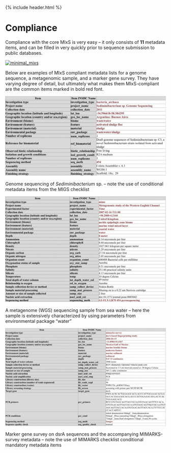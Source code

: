 {% include header.html %}

# Compliance 

Compliance with the core MIxS is very easy – it only consists of **11** metadata items, and can be filled in very quickly prior to sequence submission to public databases.

[![minimal_mixs](../../images/Slide1-mics-core.jpg)](../../images/Slide1-mixs-core.jpg)

Below are examples of MIxS compliant metadata lists for a genome sequence, a metagenomic sample, and a marker gene survey. They have varying degree of detail, but ultimately what makes them MIxS-compliant are the common items marked in bold red font.

[![migs](../../images/migs-1024x507.jpg)](../../images/migs-1024x507.jpg)

Genome sequencing of _Sediminibacterium_ sp. – note the use of conditional metadata items from the MIGS checklist

[![mims](../../images/mims-1024x672.jpg)](../../images/mims-1024x672.jpg)

A metagenome (WGS) sequencing sample from sea water – here the sample is extensively characterized by using parameters from environmental package “water”

[![mimarks](../../images/mimarks-1024x621.jpg)](../../images/mimarks-1024x621.jpg)

Marker gene survey on dsrA sequences and the accompanying MIMARKS-survey metadata – note the use of MIMARKS checklist conditional mandatory metadata items


